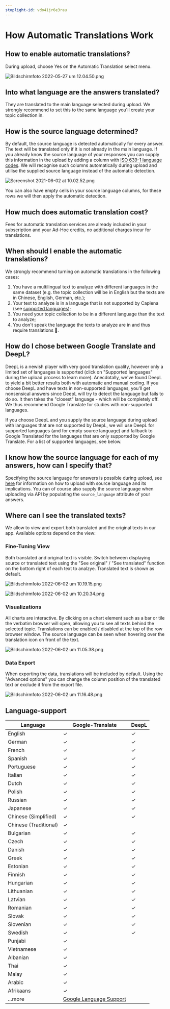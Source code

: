 ```yaml
---
stoplight-id: vdo41jr6e3rau
---
```


# How Automatic Translations Work

## How to enable automatic translations?

During upload, choose Yes on the Automatic Translation select menu.

![Bildschirmfoto 2022-05-27 um 12.04.50.png](https://stoplight.io/api/v1/projects/cHJqOjEyNDcxMw/images/wgjJucn9BUQ)

## Into what language are the answers translated?

They are translated to the main language selected during upload. We strongly recommend to set this to the same language you'll create your topic collection in.

## How is the source language determined?

By default, the source language is detected automatically for every answer. The text will be translated only if it is not already in the main language. If you already know the source language of your responses you can supply this information in the upload by adding a column with [ISO 639-1 language codes](https://en.wikipedia.org/wiki/List_of_ISO\_639-1\_codes). We will recognise such columns automatically during upload and utilise the supplied source language instead of the automatic detection.

![Screenshot 2021-06-02 at 10.02.52.png](https://stoplight.io/api/v1/projects/cHJqOjEyNDcxMw/images/WurMrFuExtU)

You can also have empty cells in your source language columns, for these rows we will then apply the automatic detection.

## How much does automatic translation cost?

Fees for automatic translation services are already included in your subscription and your Ad-Hoc credits, no additional charges incur for translations.

## When should I enable the automatic translations?

We strongly recommend turning on automatic translations in the following cases:

1. You have a multilingual text to analyze with different languages in the same dataset (e.g. the topic collection will be in English but the texts are in Chinese, English, German, etc.);
2. Your text to analyze is in a language that is not supported by Caplena (see [supported languages](https://caplena.com/en/supported-languages/));
3. You need your topic collection to be in a different language than the text to analyze;
4. You don't speak the language the texts to analyze are in and thus require translations 🙂.

## How do I chose between Google Translate and DeepL?

DeepL is a newish player with very good translation quality, however only a limited set of languages is supported (click on "Supported languages" during the upload process to learn more). Anecdotally, we've found DeepL to yield a bit better results both with automatic and manual coding. If you choose DeepL and have texts in non-supported languages, you'll get nonsensical answers since DeepL will try to detect the language but fails to do so. It then takes the "closest" language - which will be completely off. We thus recommend Google Translate for studies with non-supported languages.

If you choose DeepL and you supply the source language during upload with languages that are not supported by DeepL, we will use DeepL for supported languages (and for empty source language) and fallback to Google Translated for the languages that are only supported by Google Translate. For a list of supported languages, see below.

## I know how the source language for each of my answers, how can I specify that?

Specifying the source language for answers is possible during upload, see [here](05-03-Automatic-Translation.md#How-is-the-source-language-determined?) for information on how to upload with source language and its implications. You can of course also supply the source language when uploading via API by populating the `source_language` attribute of your answers.

## Where can I see the translated texts?

We allow to view and export both translated and the original texts in our app. Available options depend on the view:

### Fine-Tuning View

Both translated and original text is visible. Switch between displaying source or translated text using the "See original" / "See translated" function on the bottom right of each text to analzye. Translated text is shown as default.

![Bildschirmfoto 2022-06-02 um 10.19.15.png](https://stoplight.io/api/v1/projects/cHJqOjEyNDcxMw/images/OpwsyWRyg1w)

![Bildschirmfoto 2022-06-02 um 10.20.34.png](https://stoplight.io/api/v1/projects/cHJqOjEyNDcxMw/images/xrAX6JO6pPk)


### Visualizations

All charts are interactive. By clicking on a chart element such as a bar or tile the verbatim browser will open, allowing you to see all texts behind the selected topic. Translations can be enabled / disabled at the top of the row browser window. The source language can be seen when hovering over the translation icon on front of the text.

![Bildschirmfoto 2022-06-02 um 11.05.38.png](https://stoplight.io/api/v1/projects/cHJqOjEyNDcxMw/images/SBF5iOsdxVA)

### Data Export

When exporting the data, translations will be included by default. Using the "Advanced options" you can change the column position of the translated text or exclude it from the export file.

![Bildschirmfoto 2022-06-02 um 11.16.48.png](https://stoplight.io/api/v1/projects/cHJqOjEyNDcxMw/images/fpyzxNInwko)

## Language-support

Language | Google-Translate | DeepL
---------|----------|---------
 English | ✓ | ✓
 German  | ✓ | ✓
 French  | ✓ | ✓
 Spanish  | ✓ | ✓
 Portuguese  | ✓ | ✓
 Italian  | ✓ | ✓
 Dutch  | ✓ | ✓
 Polish  | ✓ | ✓
 Russian  | ✓ | ✓
 Japanese  | ✓ | ✓
 Chinese (Simplified)  | ✓ | ✓
 Chinese (Traditional)  | ✓ | 
 Bulgarian  | ✓ | ✓
 Czech  | ✓ | ✓
 Danish  | ✓ | ✓
 Greek  | ✓ | ✓
 Estonian  | ✓ | ✓
 Finnish  | ✓ | ✓
 Hungarian  | ✓ | ✓
 Lithuanian  | ✓ | ✓
 Latvian  | ✓ | ✓
 Romanian  | ✓ | ✓
 Slovak  | ✓ | ✓
 Slovenian  | ✓ | ✓
 Swedish  | ✓ | ✓
 Punjabi  | ✓ | 
 Vietnamese  | ✓ | 
 Albanian  | ✓ | 
 Thai  | ✓ | 
 Malay  | ✓ | 
 Arabic  | ✓ | 
 Afrikaans  | ✓ | 
 ...more  |[Google Language Support](https://cloud.google.com/translate/docs/languages) | 


